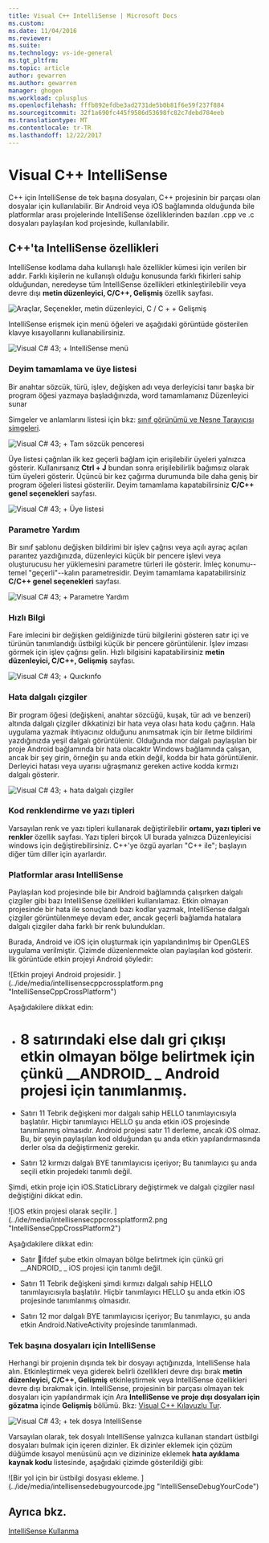 ```yaml
---
title: Visual C++ IntelliSense | Microsoft Docs
ms.custom: 
ms.date: 11/04/2016
ms.reviewer: 
ms.suite: 
ms.technology: vs-ide-general
ms.tgt_pltfrm: 
ms.topic: article
author: gewarren
ms.author: gewarren
manager: ghogen
ms.workload: cplusplus
ms.openlocfilehash: fffb892efdbe3ad2731de5b0b81f6e59f237f884
ms.sourcegitcommit: 32f1a690fc445f9586d53698fc82c7debd784eeb
ms.translationtype: MT
ms.contentlocale: tr-TR
ms.lasthandoff: 12/22/2017
---
```

# <a name="visual-c-intellisense"></a>Visual C++ IntelliSense

C++ için IntelliSense de tek başına dosyaları, C++ projesinin bir parçası olan dosyalar için kullanılabilir. Bir Android veya iOS bağlamında olduğunda bile platformlar arası projelerinde IntelliSense özelliklerinden bazıları .cpp ve .c dosyaları paylaşılan kod projesinde, kullanılabilir.

## <a name="intellisense-features-in-c"></a>C++'ta IntelliSense özellikleri

IntelliSense kodlama daha kullanışlı hale özellikler kümesi için verilen bir addır. Farklı kişilerin ne kullanışlı olduğu konusunda farklı fikirleri sahip olduğundan, neredeyse tüm IntelliSense özellikleri etkinleştirilebilir veya devre dışı **metin düzenleyici, C/C++, Gelişmiş** özellik sayfası.

![Araçlar, Seçenekler, metin düzenleyici, C &#47; C &#43; &#43; Gelişmiş](../ide/media/sintellisensecpptoolsoptions.PNG "sIntelliSenseCppToolsOptions")

IntelliSense erişmek için menü öğeleri ve aşağıdaki görüntüde gösterilen klavye kısayollarını kullanabilirsiniz.

![Visual C# 43; &#43; IntelliSense menü](../ide/media/vs2015_cpp_intellisense_menu.png "vs2015_cpp_intellisense_menu")

### <a name="statement-completion-and-member-list"></a>Deyim tamamlama ve üye listesi

Bir anahtar sözcük, türü, işlev, değişken adı veya derleyicisi tanır başka bir program öğesi yazmaya başladığınızda, word tamamlamanız Düzenleyici sunar

Simgeler ve anlamlarını listesi için bkz: [sınıf görünümü ve Nesne Tarayıcısı simgeleri](../ide/class-view-and-object-browser-icons.md).

![Visual C# 43; &#43; Tam sözcük penceresi](../ide/media/vs2015_cpp_complete_word.png "vs2015_cpp_complete_word")

Üye listesi çağrılan ilk kez geçerli bağlam için erişilebilir üyeleri yalnızca gösterir. Kullanırsanız **Ctrl + J** bundan sonra erişilebilirlik bağımsız olarak tüm üyeleri gösterir. Üçüncü bir kez çağırma durumunda bile daha geniş bir program öğeleri listesi gösterilir. Deyim tamamlama kapatabilirsiniz **C/C++ genel seçenekleri** sayfası.

![Visual C# 43; &#43; Üye listesi](../ide/media/vs2015_cpp_list_members.png "vs2015_cpp_list_members")

### <a name="parameter-help"></a>Parametre Yardım

Bir sınıf şablonu değişken bildirimi bir işlev çağrısı veya açılı ayraç açılan parantez yazdığınızda, düzenleyici küçük bir pencere işlevi veya oluşturucusu her yüklemesini parametre türleri ile gösterir. İmleç konumu--temel "geçerli"--kalın parametresidir. Deyim tamamlama kapatabilirsiniz **C/C++ genel seçenekleri** sayfası.

![Visual C# 43; &#43; Parametre Yardım](../ide/media/vs_2015_cpp_param_help.png "vs_2015_cpp_param_help")

### <a name="quick-info"></a>Hızlı Bilgi

Fare imlecini bir değişken geldiğinizde türü bilgilerini gösteren satır içi ve türünün tanımlandığı üstbilgi küçük bir pencere görüntülenir. İşlev imzası görmek için işlev çağrısı gelin. Hızlı bilgisini kapatabilirsiniz **metin düzenleyici, C/C++, Gelişmiş** sayfası.

![Visual C# 43; &#43; Quıckınfo](../ide/media/vs2015_cpp_quickinfo.png "vs2015_cpp_quickInfo")

### <a name="error-squiggles"></a>Hata dalgalı çizgiler

Bir program öğesi (değişkeni, anahtar sözcüğü, kuşak, tür adı ve benzeri) altında dalgalı çizgiler dikkatinizi bir hata veya olası hata kodu çağırın. Hala uygulama yazmak ihtiyacınız olduğunu anımsatmak için bir iletme bildirimi yazdığınızda yeşil dalgalı görüntülenir. Olduğunda mor dalgalı paylaşılan bir proje Android bağlamında bir hata olacaktır Windows bağlamında çalışan, ancak bir şey girin, örneğin şu anda etkin değil, kodda bir hata görüntülenir. Derleyici hatası veya uyarısı uğraşmanız gereken active kodda kırmızı dalgalı gösterir.

![Visual C# 43; &#43; hata dalgalı çizgiler](../ide/media/vs2015_cpp_error_quiggles.png "vs2015_cpp_error_quiggles")

### <a name="code-colorization-and-fonts"></a>Kod renklendirme ve yazı tipleri

Varsayılan renk ve yazı tipleri kullanarak değiştirilebilir **ortamı, yazı tipleri ve renkler** özellik sayfası. Yazı tipleri birçok UI burada yalnızca Düzenleyicisi windows için değiştirebilirsiniz. C++'ye özgü ayarları "C++ ile"; başlayın diğer tüm diller için ayarlardır.

### <a name="cross-platform-intellisense"></a>Platformlar arası IntelliSense

Paylaşılan kod projesinde bile bir Android bağlamında çalışırken dalgalı çizgiler gibi bazı IntelliSense özellikleri kullanılamaz. Etkin olmayan projesinde bir hata ile sonuçlandı bazı kodlar yazmak, IntelliSense dalgalı çizgiler görüntülenmeye devam eder, ancak geçerli bağlamda hatalara dalgalı çizgiler daha farklı bir renk bulundukları.

Burada, Android ve iOS için oluşturmak için yapılandırılmış bir OpenGLES uygulama verilmiştir. Çizimde düzenlenmekte olan paylaşılan kod gösterir. İlk görüntüde etkin projeyi Android şöyledir:

![Etkin projeyi Android projesidir. ] (../ide/media/intellisensecppcrossplatform.png "IntelliSenseCppCrossPlatform")

Aşağıdakilere dikkat edin:

- # 8 satırındaki else dalı gri çıkışı etkin olmayan bölge belirtmek için çünkü __ANDROID\_ \_ Android projesi için tanımlanmış.

- Satırı 11 Tebrik değişkeni mor dalgalı sahip HELLO tanımlayıcısıyla başlatılır. Hiçbir tanımlayıcı HELLO şu anda etkin iOS projesinde tanımlanmış olmasıdır. Android projesi satır 11 derleme, ancak iOS olmaz. Bu, bir şeyin paylaşılan kod olduğundan şu anda etkin yapılandırmasında derler olsa da değiştirmeniz gerekir.

- Satırı 12 kırmızı dalgalı BYE tanımlayıcısı içeriyor; Bu tanımlayıcı şu anda seçili etkin projedeki tanımlı değil.

Şimdi, etkin proje için iOS.StaticLibrary değiştirmek ve dalgalı çizgiler nasıl değiştiğini dikkat edin.

![iOS etkin projesi olarak seçilir. ] (../ide/media/intellisensecppcrossplatform2.png "IntelliSenseCppCrossPlatform2")

Aşağıdakilere dikkat edin:

- Satır &#6;ifdef şube etkin olmayan bölge belirtmek için çünkü gri __ANDROID\_ \_ iOS projesi için tanımlı değil.

- Satırı 11 Tebrik değişkeni şimdi kırmızı dalgalı sahip HELLO tanımlayıcısıyla başlatılır. Hiçbir tanımlayıcı HELLO şu anda etkin iOS projesinde tanımlanmış olmasıdır.

- Satırı 12 mor dalgalı BYE tanımlayıcısı içeriyor; Bu tanımlayıcı, şu anda etkin Android.NativeActivity projesinde tanımlanmadı.

### <a name="intellisense-for-stand-alone-files"></a>Tek başına dosyaları için IntelliSense

Herhangi bir projenin dışında tek bir dosyayı açtığınızda, IntelliSense hala alın. Etkinleştirmek veya giderek belirli özellikleri devre dışı bırak **metin düzenleyici, C/C++, Gelişmiş** etkinleştirmek veya IntelliSense özellikleri devre dışı bırakmak için. IntelliSense, projesinin bir parçası olmayan tek dosyaları için yapılandırmak için Ara **IntelliSense ve proje dışı dosyaları için gözatma** içinde **Gelişmiş** bölümü. Bkz: [Visual C++ Kılavuzlu Tur](http://msdn.microsoft.com/en-us/499cb66f-7df1-45d6-8b6b-33d94fd1f17c).

![Visual C# 43; &#43; tek dosya IntelliSense](../ide/media/vs2015_cpp_single_file_intellisense.png "vs2015_cpp_single_file_intellisense")

Varsayılan olarak, tek dosyalı IntelliSense yalnızca kullanan standart üstbilgi dosyaları bulmak için içeren dizinler. Ek dizinler eklemek için çözüm düğümde kısayol menüsünü açın ve dizininize eklemek **hata ayıklama kaynak kodu** listesinde, aşağıdaki çizimde gösterildiği gibi:

![Bir yol için bir üstbilgi dosyası ekleme. ] (../ide/media/intellisensedebugyourcode.jpg "IntelliSenseDebugYourCode")

## <a name="see-also"></a>Ayrıca bkz.

[IntelliSense Kullanma](../ide/using-intellisense.md)
